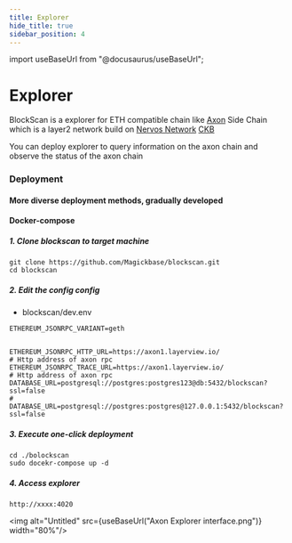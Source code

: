 ```yaml
---
title: Explorer
hide_title: true
sidebar_position: 4
---
```


import useBaseUrl from "@docusaurus/useBaseUrl";

# Explorer
BlockScan is a explorer for ETH compatible chain like [Axon](https://github.com/nervosnetwork/axon) Side Chain which is a layer2 network build on [Nervos Network](https://www.nervos.org/) [CKB](https://github.com/nervosnetwork/ckb)

You can deploy explorer to query information on the axon chain and observe the status of the axon chain



### Deployment

#### More diverse deployment methods, gradually developed

#### Docker-compose

#####  1. Clone blockscan to target machine

``` shell
git clone https://github.com/Magickbase/blockscan.git
cd blockscan
```



##### 2. Edit the config config

- blockscan/dev.env

```shell
ETHEREUM_JSONRPC_VARIANT=geth


ETHEREUM_JSONRPC_HTTP_URL=https://axon1.layerview.io/
# Http address of axon rpc
ETHEREUM_JSONRPC_TRACE_URL=https://axon1.layerview.io/
# Http address of axon rpc
DATABASE_URL=postgresql://postgres:postgres123@db:5432/blockscan?ssl=false
# DATABASE_URL=postgresql://postgres:postgres@127.0.0.1:5432/blockscan?ssl=false

```



##### 3. Execute one-click deployment

```shell
cd ./bolockscan
sudo docekr-compose up -d
```



##### 4. Access explorer

```shell
http://xxxx:4020
```

<img alt="Untitled" src={useBaseUrl("Axon Explorer interface.png")}  width="80%"/>
